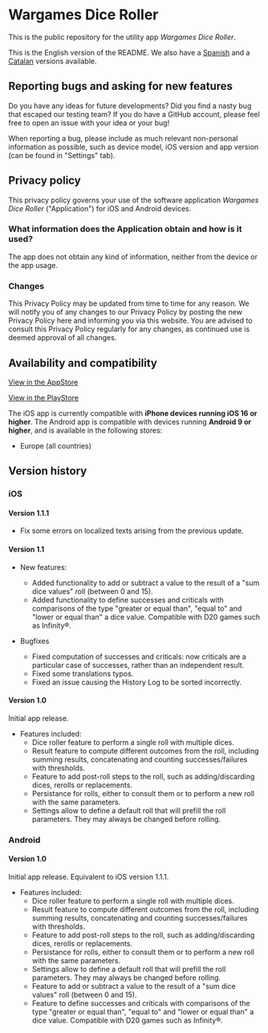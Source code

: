 # Wargames Dice Roller

This is the public repository for the utility app _Wargames Dice Roller_.

This is the English version of the README. We also have a [Spanish](README_Spanish.md) and a [Catalan](README_Catalan.md) versions available.

## Reporting bugs and asking for new features

Do you have any ideas for future developments? Did you find a nasty bug that escaped our testing team? If you do have a GitHub account, please feel free to open an issue with your idea or your bug!

When reporting a bug, please include as much relevant non-personal information as possible, such as device model, iOS version and app version (can be found in "Settings" tab).

## Privacy policy

This privacy policy governs your use of the software application _Wargames Dice Roller_ ("Application") for iOS and Android devices.

### What information does the Application obtain and how is it used?

The app does not obtain any kind of information, neither from the device or the app usage.

### Changes

This Privacy Policy may be updated from time to time for any reason. We will notify you of any changes to our Privacy Policy by posting the new Privacy Policy here and informing you via this website. You are advised to consult this Privacy Policy regularly for any changes, as continued use is deemed approval of all changes.

## Availability and compatibility

[View in the AppStore](https://apps.apple.com/app/wargames-dice-roller/id6448962936)

[View in the PlayStore](https://play.google.com/store/apps/details?id=com.prietomartinez.wargamesdiceroller)

The iOS app is currently compatible with **iPhone devices running iOS 16 or higher**. The Android app is compatible with devices running **Android 9 or higher**, and is available in the following stores:
* Europe (all countries)

## Version history

### iOS

#### Version 1.1.1

* Fix some errors on localized texts arising from the previous update.

#### Version 1.1

* New features:
	- Added functionality to add or subtract a value to the result of a "sum dice values" roll (between 0 and 15).
	- Added functionality to define successes and criticals with comparisons of the type "greater or equal than", "equal to" and "lower or equal than" a dice value. Compatible with D20 games such as Infinity®.

* Bugfixes
	- Fixed computation of successes and criticals: now criticals are a particular case of successes, rather than an independent result.
	- Fixed some translations typos.
	- Fixed an issue causing the History Log to be sorted incorrectly.

#### Version 1.0

Initial app release.

* Features included:
	- Dice roller feature to perform a single roll with multiple dices.
	- Result feature to compute different outcomes from the roll, including summing results, concatenating and counting successes/failures with thresholds.
	- Feature to add post-roll steps to the roll, such as adding/discarding dices, rerolls or replacements.
	- Persistance for rolls, either to consult them or to perform a new roll with the same parameters.
	- Settings allow to define a default roll that will prefill the roll parameters. They may always be changed before rolling.

### Android

#### Version 1.0

Initial app release. Equivalent to iOS version 1.1.1.

* Features included:
	- Dice roller feature to perform a single roll with multiple dices.
	- Result feature to compute different outcomes from the roll, including summing results, concatenating and counting successes/failures with thresholds.
	- Feature to add post-roll steps to the roll, such as adding/discarding dices, rerolls or replacements.
	- Persistance for rolls, either to consult them or to perform a new roll with the same parameters.
	- Settings allow to define a default roll that will prefill the roll parameters. They may always be changed before rolling.
	- Feature to add or subtract a value to the result of a "sum dice values" roll (between 0 and 15).
	- Feature to define successes and criticals with comparisons of the type "greater or equal than", "equal to" and "lower or equal than" a dice value. Compatible with D20 games such as Infinity®.